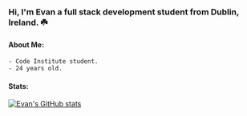 ### Hi, I'm Evan a full stack development student from Dublin, Ireland. ☘️

#### About Me: 
    - Code Institute student. 
    - 24 years old. 
#### Stats:

[![Evan's GitHub stats](https://github-readme-stats.vercel.app/api?username=Evan2022)](https://github.com/Evan2022/)
